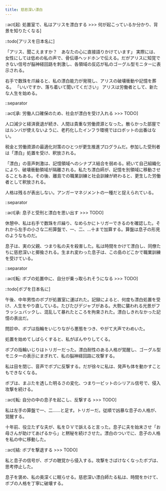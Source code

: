 ```yaml
---
title: 慈悲深い漂白
---
```


::act[起: 処置室で、私はアリスを漂白する >>> 何が起こっているか分かり、背景を知りたくなる]

::todo[アリスを日本名に]

「アリス、聞こえますか？　あなたの心に直接語りかけています」
実際には、女性にしては低めの私の声で、骨伝導ヘッドホンで伝える。だがアリスに知覚できない信号が脳神経回路を刺激し、各領域の反応が私のゴーグル型モニターに表示される。

右手で数珠を爪繰ると、私の漂白能力が発現し、アリスの破壊衝動や記憶を葬る。
「いいですか、落ち着いて聞いてください」
アリスは労働者として、新たな人生を始める。

::separator

::act[承: 労働人口確保のため、社会が漂白を受け入れる >>> TODO]

人口減少と経済衰退が続き、人間は貴重な労働資源となった。散らかった部屋ではルンバが使えないように、老朽化したインフラ環境ではロボットの出番はない。

税金と労働資源の最適化対策のひとつが更生推進プログラムだ。参加した受刑者は「漂白」処置を受け、釈放される。

「漂白」の音声刺激は、記憶領域へのシナプス結合を弱める。続いて自己組織化により、破壊衝動領域が隔離される。私たち漂白師が、記憶を別領域に移動させることもある。その後、離島での職業訓練と社会訓練が終わると、更生した労働者として釈放される。

人格は残るが表出しない。アンガーマネジメントの一種だと捉えられている。

::separator

::act[承: 息子と受刑と漂白を思い出す >>> TODO]

休憩中、私は右手で数珠を爪繰り、なめらかにトリガーできるのを確認した。それから左手の小さな二桁算盤で、一、二、…十まで加算する。算盤は息子の形見のようなものだ。

息子は、実の父親、つまり私の夫を殺害した。私は時間をかけて漂白し、同僚たちに慈悲深いと揶揄される。生まれ変わった息子は、この島のどこかで職業訓練を受けている。

::separator

::act[転: ボブの処置中に、自分が乗っ取られそうになる >>> TODO]

::todo[ボブを日本名に]

午後、中年男性のボブが処置室に運ばれた。記録によると、何度も漂白処置を受け、人生をやり直している。たびたびデジャブがある。大勢に襲われる光景がフラッシュバックし、混乱して暴れたところを拘束された。漂白しきれなかった記憶の表出だ。

問診中、ボブは指輪をいじりながら悪態をつき、やがて大声でわめいた。

処置を始めてしばらくすると、私がぼんやりしてくる。

ボブの指輪いじりはトリガーだった。漂白耐性のある人格が覚醒し、ゴーグル型モニターの表示にまぎれて、私の脳神経回路に攻撃する。

私は目を閉じ、音声でボブに反撃する。だが徐々に私は、発声も体を動かすこともできなくなる。

ボブは、まぶたを透した明るさの変化、つまり一ビットのシリアル信号で、侵入攻撃を続ける。

::act[転: 自分の中の息子を起こし、反撃する >>> TODO]

私は左手の算盤で一、二……と足す。トリガーだ。従順で凶暴な息子の人格が、覚醒する。

十年前、役立たずな夫が、私をＤＶで訴えると言った。息子に夫を始末させ「お母さんが助けてあげるから」と黙秘を続けさせた。漂白のついでに、息子の人格を私の中に移動した。

::act[結: ボブを撃退する >>> TODO]

私と息子の信号が、ボブの聴覚から侵入する。攻撃をさばけなくなったボブは、思考停止した。

息子を褒め、私の奥深くに眠らせる。慈悲深い漂白師たる私は、時間をかけて、ボブの人格を丁寧に破壊する。
